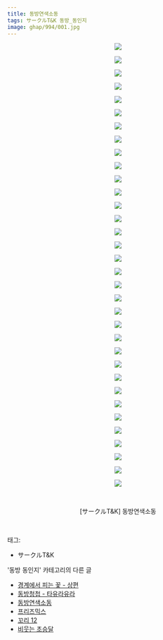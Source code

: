 ```yaml
---
title: 동방연색소동
tags: サークルT&K 동방_동인지
image: ghap/994/001.jpg
---
```

<div class="article">
<p style="text-align: center; clear: none; float: none;"><img src="{{ site.nasurl }}/ghap/994/001.jpg"/></p>
<p style="text-align: center; clear: none; float: none;"><img src="{{ site.nasurl }}/ghap/994/002.jpg"/></p>
<p style="text-align: center; clear: none; float: none;"><img src="{{ site.nasurl }}/ghap/994/003.jpg"/></p>
<p style="text-align: center; clear: none; float: none;"><img src="{{ site.nasurl }}/ghap/994/004.jpg"/></p>
<p style="text-align: center; clear: none; float: none;"><img src="{{ site.nasurl }}/ghap/994/005.jpg"/></p>
<p style="text-align: center; clear: none; float: none;"><img src="{{ site.nasurl }}/ghap/994/006.jpg"/></p>
<p style="text-align: center; clear: none; float: none;"><img src="{{ site.nasurl }}/ghap/994/007.jpg"/></p>
<p style="text-align: center; clear: none; float: none;"><img src="{{ site.nasurl }}/ghap/994/008.jpg"/></p>
<p style="text-align: center; clear: none; float: none;"><img src="{{ site.nasurl }}/ghap/994/009.jpg"/></p>
<p style="text-align: center; clear: none; float: none;"><img src="{{ site.nasurl }}/ghap/994/010.jpg"/></p>
<p style="text-align: center; clear: none; float: none;"><img src="{{ site.nasurl }}/ghap/994/011.jpg"/></p>
<p style="text-align: center; clear: none; float: none;"><img src="{{ site.nasurl }}/ghap/994/012.jpg"/></p>
<p style="text-align: center; clear: none; float: none;"><img src="{{ site.nasurl }}/ghap/994/013.jpg"/></p>
<p style="text-align: center; clear: none; float: none;"><img src="{{ site.nasurl }}/ghap/994/014.jpg"/></p>
<p style="text-align: center; clear: none; float: none;"><img src="{{ site.nasurl }}/ghap/994/015.jpg"/></p>
<p style="text-align: center; clear: none; float: none;"><img src="{{ site.nasurl }}/ghap/994/016.jpg"/></p>
<p style="text-align: center; clear: none; float: none;"><img src="{{ site.nasurl }}/ghap/994/017.jpg"/></p>
<p style="text-align: center; clear: none; float: none;"><img src="{{ site.nasurl }}/ghap/994/018.jpg"/></p>
<p style="text-align: center; clear: none; float: none;"><img src="{{ site.nasurl }}/ghap/994/019.jpg"/></p>
<p style="text-align: center; clear: none; float: none;"><img src="{{ site.nasurl }}/ghap/994/020.jpg"/></p>
<p style="text-align: center; clear: none; float: none;"><img src="{{ site.nasurl }}/ghap/994/021.jpg"/></p>
<p style="text-align: center; clear: none; float: none;"><img src="{{ site.nasurl }}/ghap/994/022.jpg"/></p>
<p style="text-align: center; clear: none; float: none;"><img src="{{ site.nasurl }}/ghap/994/023.jpg"/></p>
<p style="text-align: center; clear: none; float: none;"><img src="{{ site.nasurl }}/ghap/994/024.jpg"/></p>
<p style="text-align: center; clear: none; float: none;"><img src="{{ site.nasurl }}/ghap/994/025.jpg"/></p>
<p style="text-align: center; clear: none; float: none;"><img src="{{ site.nasurl }}/ghap/994/026.jpg"/></p>
<p style="text-align: center; clear: none; float: none;"><img src="{{ site.nasurl }}/ghap/994/027.jpg"/></p>
<p style="text-align: center; clear: none; float: none;"><img src="{{ site.nasurl }}/ghap/994/028.jpg"/></p>
<p style="text-align: center; clear: none; float: none;"><img src="{{ site.nasurl }}/ghap/994/029.jpg"/></p>
<p style="text-align: center; clear: none; float: none;"><img src="{{ site.nasurl }}/ghap/994/030.jpg"/></p>
<p style="text-align: center; clear: none; float: none;"><img src="{{ site.nasurl }}/ghap/994/031.jpg"/></p>
<p style="text-align: center; clear: none; float: none;"><img src="{{ site.nasurl }}/ghap/994/032.jpg"/></p>
<p style="text-align: center; clear: none; float: none;"><img src="{{ site.nasurl }}/ghap/994/033.jpg"/></p>
<p style="text-align: center; clear: none; float: none;"><img src="{{ site.nasurl }}/ghap/994/034.jpg"/></p>
<p style="text-align: center; clear: none; float: none;"><br/></p>
<p style="text-align: center; clear: none; float: none;">[サークルT&amp;K] 동방연색소동</p>
<p><br/></p>
</div><div class="tagTrail">
<p>태그: </p>
<ul>
<li>サークルT&amp;K</li>
</ul>
</div><div class="another">
<p>'동방 동인지' 카테고리의 다른 글</p>
<ul>
<li><a href="/2016-07-21-ghap_997">경계에서 피는 꽃 - 상편</a></li>
<li><a href="/2016-07-21-ghap_995">동방청첩 - 타유라유라</a></li>
<li><a href="/2016-07-21-ghap_994">동방연색소동</a></li>
<li><a href="/2016-07-21-ghap_992">프리즈믹스</a></li>
<li><a href="/2016-07-21-ghap_991">꼬리 12</a></li>
<li><a href="/2016-07-21-ghap_990">비웃는 초승달</a></li>
</ul>
</div><div class="cb_module cb_fluid">
<div class="cb_wrt cb_profile">
</div><!-- commentList close -->
</div>